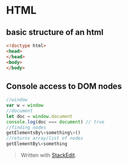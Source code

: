 

# HTML

## basic structure of an html

```html
<!doctype html>
<head>
</head>
<body>
</body>
```

## Console access to DOM nodes

```javascript
//window
var w = window
//document
let doc = window.document
console.log(doc === document) // true
//finding nodes
getElementsBy\<something\>()
//returns array/list of nodes
getElementBy\<something
```

> Written with [StackEdit](https://stackedit.io/).
<!--stackedit_data:
eyJoaXN0b3J5IjpbLTExMTUxNTM0MzMsLTE2MDUyOTgzMjUsNz
k3OTQzODI3XX0=
-->